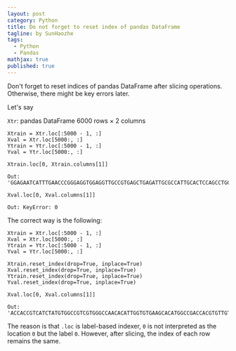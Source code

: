 ```yaml
---
layout: post
category: Python
title: Do not forget to reset index of pandas DataFrame
tagline: by SunHaozhe
tags: 
  - Python
  - Pandas
mathjax: true
published: true
---
```


Don't forget to reset indices of pandas DataFrame after slicing operations. Otherwise, there might be key errors later.

Let's say 

`Xtr`: pandas DataFrame 6000 rows × 2 columns

```
Xtrain = Xtr.loc[:5000 - 1, :]
Xval = Xtr.loc[5000:, :]
Ytrain = Ytr.loc[:5000 - 1, :]
Yval = Ytr.loc[5000:, :]
```

```
Xtrain.loc[0, Xtrain.columns[1]]

Out: 'GGAGAATCATTTGAACCCGGGAGGTGGAGGTTGCCGTGAGCTGAGATTGCGCCATTGCACTCCAGCCTGGGCAACAAGAGCAAAACTCTGTCTCACAAAAC'
```

```
Xval.loc[0, Xval.columns[1]]

Out: KeyError: 0
```

The correct way is the following:
```
Xtrain = Xtr.loc[:5000 - 1, :]
Xval = Xtr.loc[5000:, :]
Ytrain = Ytr.loc[:5000 - 1, :]
Yval = Ytr.loc[5000:, :]

Xtrain.reset_index(drop=True, inplace=True)
Xval.reset_index(drop=True, inplace=True)
Ytrain.reset_index(drop=True, inplace=True)
Yval.reset_index(drop=True, inplace=True)

Xval.loc[0, Xval.columns[1]]

Out: 'ACCACCGTCATCTATGTGGCCGTCGTGGGCCAACACATTGGTGTGAAGCACATGGCCGACCACGTGTTGTATCTGAATCTAGGTCGACCCACTGTGCGATT'
```

The reason is that `.loc` is label-based indexer, `0` is not interpreted as the location `0` but the label `0`. 
However, after slicing, the index of each row remains the same. 





